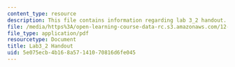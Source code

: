 ```yaml
---
content_type: resource
description: This file contains information regarding lab 3_2 handout.
file: /media/https%3A/open-learning-course-data-rc.s3.amazonaws.com/12-335-experimental-atmospheric-chemistry-fall-2014/5e075ecb4b168a57141070816d6fe045_MIT12_335F14_Lab3_2.pdf
file_type: application/pdf
resourcetype: Document
title: Lab3_2 Handout
uid: 5e075ecb-4b16-8a57-1410-70816d6fe045
---
```

